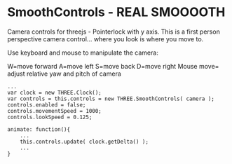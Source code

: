 SmoothControls - REAL SMOOOOTH
==============

Camera controls for threejs - Pointerlock with y axis. This is a first person perspective camera control... where you look is where you move to.

Use keyboard and mouse to manipulate the camera:

W=move forward
A=move left
S=move back
D=move right
Mouse move= adjust relative yaw and pitch of camera



```
...
var clock = new THREE.Clock();
var controls = this.controls = new THREE.SmoothControls( camera );
controls.enabled = false;
controls.movementSpeed = 1000;
controls.lookSpeed = 0.125;
```

```
animate: function(){
    ...
    this.controls.update( clock.getDelta() );
    ...
}
```
